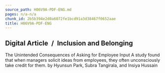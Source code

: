 ```yaml
---
source_path: H06V9A-PDF-ENG.md
pages: n/a-n/a
chunk_id: 2b5b394e2d0a6072fe1bcd91a3d38467f0652aae
title: H06V9A-PDF-ENG
---
```

## Digital Article / Inclusion and Belonging

The Unintended Consequences of Asking for Employee Input A study found that when managers solicit ideas from employees, they often unconsciously take credit for them. by Hyunsun Park, Subra Tangirala, and Insiya Hussain
